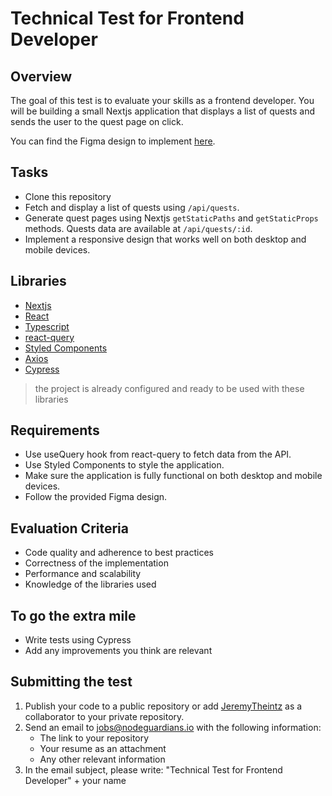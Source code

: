 # Technical Test for Frontend Developer

## Overview

The goal of this test is to evaluate your skills as a frontend developer. You will be building a small Nextjs application that displays a list of quests and sends the user to the quest page on click.

You can find the Figma design to implement [here](https://www.figma.com/file/NsOrfryi2VoVTmQCEM4vt3/Front-end-Application?node-id=0%3A1&t=66RyEXHpyshdytVl-1).

## Tasks

- Clone this repository
- Fetch and display a list of quests using `/api/quests`.
- Generate quest pages using Nextjs `getStaticPaths` and `getStaticProps` methods. Quests data are available at `/api/quests/:id`.
- Implement a responsive design that works well on both desktop and mobile devices.

## Libraries

- [Nextjs](https://nextjs.org/)
- [React](https://reactjs.org/)
- [Typescript](https://www.typescriptlang.org/)
- [react-query](https://react-query.tanstack.com/)
- [Styled Components](https://styled-components.com/)
- [Axios](https://axios-http.com/)
- [Cypress](https://www.cypress.io/)

> the project is already configured and ready to be used with these libraries

## Requirements

- Use useQuery hook from react-query to fetch data from the API.
- Use Styled Components to style the application.
- Make sure the application is fully functional on both desktop and mobile devices.
- Follow the provided Figma design.

## Evaluation Criteria

- Code quality and adherence to best practices
- Correctness of the implementation
- Performance and scalability
- Knowledge of the libraries used

## To go the extra mile

- Write tests using Cypress
- Add any improvements you think are relevant

## Submitting the test

1. Publish your code to a public repository or add [JeremyTheintz](https://github.com/JeremyTheintz) as a collaborator to your private repository.
2. Send an email to [jobs@nodeguardians.io](mailto:jobs@nodeguardians.io) with the following information:
   - The link to your repository
   - Your resume as an attachment
   - Any other relevant information
3. In the email subject, please write: "Technical Test for Frontend Developer" + your name